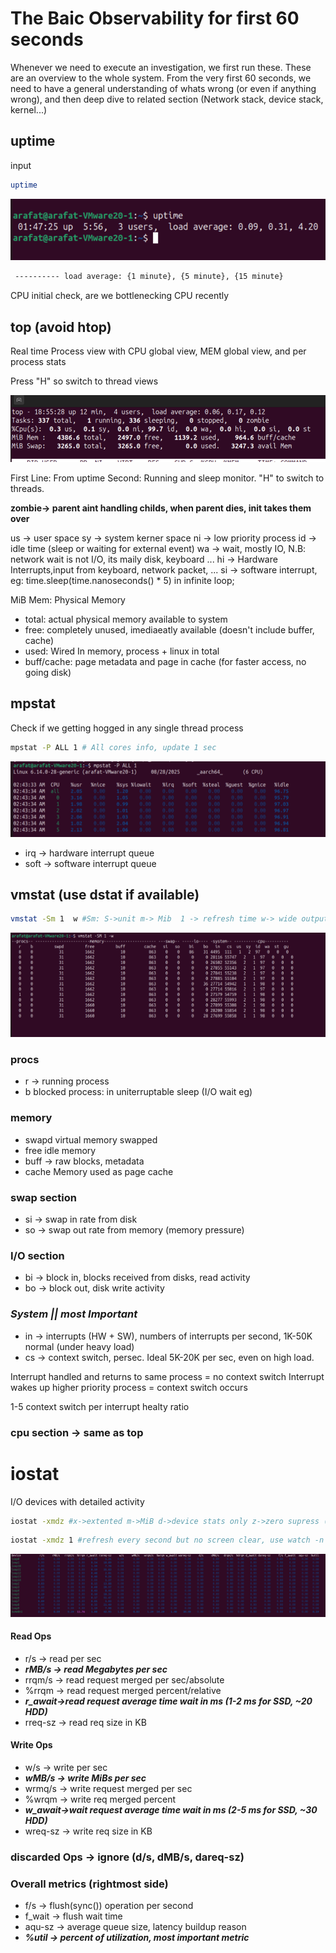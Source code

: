 
# The Baic Observability for first 60 seconds

Whenever we need to execute an investigation, we first run these. These are an overview to the whole system. From the very first 60 seconds, we need to have a general understanding of whats wrong (or even if anything wrong), and then deep dive to related section (Network stack, device stack, kernel...)



## uptime

input

```bash
uptime
```
![alt text](image-2.png)

```bash
 ---------- load average: {1 minute}, {5 minute}, {15 minute}
 ```

CPU initial check, are we bottlenecking CPU recently


## top (avoid htop)

Real time Process view with CPU global view, MEM global view, and per process stats

Press "H" so switch to thread views

![alt text](image.png)

First Line: From uptime
Second: Running and sleep monitor. "H" to switch to threads.

**zombie-> parent aint handling childs, when parent dies, init takes them over**

us -> user space
sy -> system kerner space
ni -> low priority process
id -> idle time (sleep or waiting for external event)
wa -> wait, mostly IO, N.B: network wait is not I/O, its maily disk, keyboard ...
hi -> Hardware Interrupts,input from keyboard, network packet, ...
si -> software interrupt, eg: time.sleep(time.nanoseconds() * 5) in infinite loop;

MiB Mem: Physical Memory 
- total: actual physical memory available to system
- free: completely unused, imediaeatly available (doesn't include buffer, cache)
- used: Wired In memory, process + linux in total
- buff/cache: page metadata and page in cache (for faster access, no going disk)


## mpstat

Check if we getting hogged in any single thread process



```bash
mpstat -P ALL 1 # All cores info, update 1 sec
```

![alt text](image-4.png)

- irq -> hardware interrupt queue
- soft -> software interrupt queue

## vmstat (use dstat if available)

```bash
vmstat -Sm 1  w #Sm: S->unit m-> Mib  1 -> refresh time w-> wide output
```
![alt text](image-1.png)

### procs
- r -> running process
- b blocked process: in uniterruptable sleep (I/O wait eg)
### memory
- swapd virtual memory swapped
- free idle memory
- buff -> raw blocks, metadata
- cache Memory used as page cache

### swap section
- si -> swap in rate from disk 
- so -> swap out rate from memory (memory pressure)

### I/O section

- bi -> block in, blocks received from disks, read activity
- bo -> block out, disk write activity

### *System || most Important*

- in -> interrupts (HW + SW), numbers of interrupts per second, 1K-50K normal (under heavy load)
- cs -> context switch, persec. Ideal 5K-20K per sec, even on high load.

Interrupt handled and returns to same process = no context switch
Interrupt wakes up higher priority process = context switch occurs

1-5 context switch per interrupt healty ratio

### cpu section -> same as top


# iostat

I/O devices with detailed activity

```bash
iostat -xmdz #x->extented m->MiB d->device stats only z->zero supress (remove device with zero activity)
```
```bash
iostat -xmdz 1 #refresh every second but no screen clear, use watch -n 1 if needed
```

![alt text](image-3.png)

#### Read Ops
- r/s -> read per sec
- *__rMB/s -> read Megabytes per sec__*
- rrqm/s -> read request merged per sec/absolute
- %rrqm -> read request merged percent/relative
- *__r_await->read request average time wait in ms (1-2 ms for SSD, ~20 HDD)__*
- rreq-sz -> read req size in  KB


#### Write Ops
- w/s -> write per sec
- *__wMB/s -> write MiBs per sec__*
- wrmq/s -> write request merged per sec
- %wrqm -> write req merged percent
- *__w_await->wait request average time wait in ms (2-5 ms for SSD, ~30 HDD)__*
- wreq-sz -> write req size in  KB

### discarded Ops -> ignore (d/s, dMB/s, dareq-sz)

### Overall metrics (rightmost side)

 - f/s -> flush(sync()) operation per second
 - f_wait -> flush wait time
 - aqu-sz -> average queue size, latency buildup reason
 - *__%util -> percent of utilization, most important metric__*





